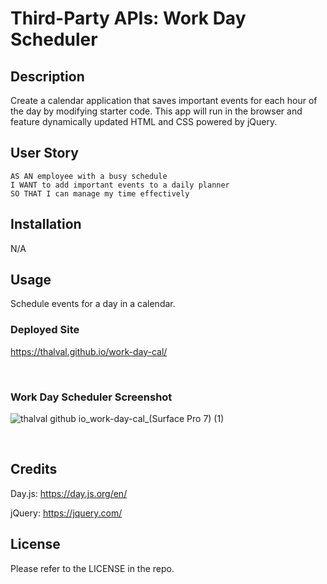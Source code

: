# Third-Party APIs: Work Day Scheduler

## Description

Create a calendar application that saves important events for each hour of the day by modifying starter code. This app will run in the browser and feature dynamically updated HTML and CSS powered by jQuery.


## User Story

```
AS AN employee with a busy schedule
I WANT to add important events to a daily planner
SO THAT I can manage my time effectively
```


## Installation

N/A

## Usage

Schedule events for a day in a calendar.

### Deployed Site

https://thalval.github.io/work-day-cal/

<br />

### Work Day Scheduler Screenshot

![thalval github io_work-day-cal_(Surface Pro 7) (1)](https://github.com/ThalVal/Quiz-Quiz/assets/125854665/e0d1d47a-510d-4414-ae43-dc081b1f14dc)

<br />

## Credits

Day.js: https://day.js.org/en/

jQuery: https://jquery.com/


## License

Please refer to the LICENSE in the repo.
